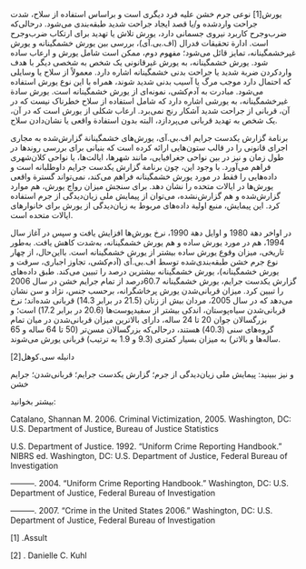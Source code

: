   یورش[1] نوعی جرم خشن علیه فرد دیگری است و براساس استفاده از سلاح، شدت جراحت واردشده و/یا قصد ایجاد جراحت شدید طبقه‌بندی می‌شود. درحالی‌که ضرب‌وجرح کاربرد نیروی جسمانی دارد، یورش تلاش یا تهدید برای ارتکاب ضرب‌وجرح است. ادارة تحقیقات فدرال (اف.بی.آی)، بررسی بین یورش خشمگینانه و یورش غیرخشمگینانه، تمایز قائل می‌شود؛ مفهوم دوم، ممکن است شامل یورش و ارعاب ساده شود. یورش خشمگینانه، به یورش غیرقانونی یک شخص به شخصی دیگر با هدف واردکردن ضربة شدید یا جراحت بدنی خشمگینانه اشاره دارد. معمولاً از سلاح یا وسایلی که احتمال دارد موجب مرگ یا آسیب بدنی شدید شوند، همراه با این نوع یورش استفاده می‌شود. مبادرت به آدم‌کشی، نمونه‌ای از یورش خشمگینانه است. یورش سادة غیرخشمگینانه، به یورشی اشاره دارد که شامل استفاده از سلاح خطرناک نیست که در آن، قربانی از جراحت شدید آشکار رنج نمی‌برد. ارعاب شکلی از یورش است که در آن، یک شخص به تهدید قربانی می‌پردازد، البته بدون استفادة واقعی یا نشان‌دادن سلاح.

برنامة گزارش یکدست جرایم اف.بی.آی، یورش‌های خشمگینانة گزارش‌شده به مجاری اجرای قانونی را در قالب ستون‌هایی ارائه کرده است که بنیانی برای بررسی روندها در طول زمان و نیز در بین نواحی جغرافیایی، مانند شهرها، ایالت‌ها، یا نواحی کلان‌شهری فراهم می‌آورد. با وجود این، چون برنامة گزارش‌ یکدست جرایم داوطلبانه است و داده‌هایی را فقط در مورد یورش خشمگینانه فراهم می‌کند، نمی‌تواند گسترة واقعی یورش‌ها در ایالات متحده را نشان دهد. برای سنجش میزان رواج یورش، هم موارد گزارش‌شده و هم گزارش‌نشده، می‌توان از پیمایش ملی زیان‌دیدگی از جرم استفاده کرد. این پیمایش، منبع اولیة داده‌های مربوط به زیان‌دیدگی از یورش برای خانوارهای ایالات متحده است.

در اواخر دهة 1980 و اوایل دهة 1990، نرخ یورش‌ها افزایش یافت و سپس در آغاز سال 1994، هم در مورد یورش ساده و هم یورش خشمگینانه، به‌شدت کاهش یافت. به‌طور تاریخی، میزان وقوع یورش ساده بیشتر از یورش خشمگینانه است. بااین‌حال، از چهار نوع جرم خشن طبقه‌بندی‌شده توسط اف.‌بی.‌آی (آدم‌کشی، تجاوز اجباری، سرقت و یورش خشمگینانه)، یورش خشمگینانه بیشترین درصد را تبیین می‌کند. طبق داده‌های گزارش یکدست جرایم، یورش خشمگینانه 60.7درصد از تمام جرایم خشن در سال 2006 را تبیین کرد. میزان قربانی‌شدن یورش پرخاشگرانه، برحسب جنس، نژاد و سن نشان می‌دهد که در سال 2005، مردان بیش از زنان (21.5 در برابر 14.3) قربانی شده‌اند؛ نرخ قربانی‌شدن سیاه‌پوستان، اندکی بیشتر از سفیدپوست‌ها (20.6 در برابر 17.2) است؛ و بزرگسالان جوان 20 تا 24 ساله، دارای بالاترین میزان قربانی‌شدن در میان تمام گروه‌های سنی (40.3) هستند، درحالی‌که بزرگسالان مسن‌تر (50 تا 64 ساله و 65 ساله‌ها و بالاتر) به میزان بسیار کمتری (9.3 و 1.9 به ترتیب) قربانی یورش می‌شوند.

 دانیله سی.‌کوهل[2]

 

و نیز ببینید: پیمایش ملی زیان‌دیدگی از جرم؛ گزارش یکدست جرایم؛ قربانی‌شدن؛ جرایم خشن

بیشتر بخوانید:

Catalano, Shannan M. 2006. Criminal Victimization, 2005. Washington, DC: U.S. Department of Justice, Bureau of Justice Statistics

U.S. Department of Justice. 1992. “Uniform Crime Reporting Handbook.” NIBRS ed. Washington, DC: U.S. Department of Justice, Federal Bureau of Investigation

———. 2004. “Uniform Crime Reporting Handbook.” Washington, DC: U.S. Department of Justice, Federal Bureau of Investigation

———. 2007. “Crime in the United States 2006.” Washington, DC: U.S. Department of Justice, Federal Bureau of Investigation

 [1] .Assult

[2] . Danielle C. Kuhl

 

 

 

 